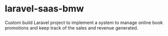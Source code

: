# laravel-saas-bmw

Custom build Laravel project to implement a system to manage online book promotions and keep track of the sales and revenue generated.